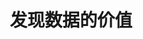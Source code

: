 ---
layout: PageLayout
page: Home
title: 发现数据的价值
slogan: 发现数据的价值
text: 量城科技是一家为房地产企业和政府提供数据服务与决策支持的公司。我们开发数据产品，帮助客户发现数据背后的价值。
products:
  - title: 地图喵
    name: 地图喵
    desc: 地产数据云平台
    img: https://quanturban-web.oss-cn-shenzhen.aliyuncs.com/images/product-mapmiao.png
    href: https://mapmiao.com/
  - title: 投研数智云
    name: 投研数智云
    desc: 集中供地研判提效神器
    img: https://quanturban-web.oss-cn-shenzhen.aliyuncs.com/images/product-citymap.png
    href: https://quanturban.com/citymap
  - title: 小区罗盘
    name: 小区罗盘
    desc: 小区品质评测工具
    img: https://quanturban-web.oss-cn-shenzhen.aliyuncs.com/images/product-luopan.png
    qr: https://quanturban-web.oss-cn-shenzhen.aliyuncs.com/images/luopan-qr.jpg
    qrText: 微信扫码体验小程序
  - title: 数据市场
    name: 数据市场
    desc: 优质城市数据供给平台
    img: https://quanturban-web.oss-cn-shenzhen.aliyuncs.com/images/product-data-market.png
    href: https://data.mapmiao.com/
---